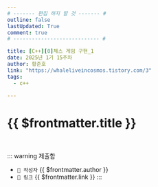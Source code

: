 ```yaml
---
# ------- 편집 하지 말 것 ------- #
outline: false
lastUpdated: True
comment: true
# ---------------------------- #

title: [C++][0]체스 게임 구현_1
date: 2025년 1기 15주차
author: 황준호
link: "https://whaleliveincosmos.tistory.com/3"
tags:
  - c++

---
```


# {{ $frontmatter.title }}

<br>

<!-- 여기는 냅두기 -->
::: warning 제출함
 - `🥳 작성자` {{ $frontmatter.author }}
 - `🔗 링크` <a :href="$frontmatter.link" target="_blank" rel="noopener"> {{ $frontmatter.link }} </a>
::: 

<!-- 업데이트 사항 등 필요한 내용 아래부터 자유롭게 사용 -->